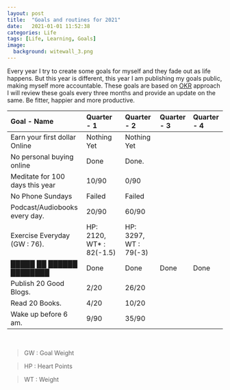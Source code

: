 ```yaml
---
layout: post
title:  "Goals and routines for 2021"
date:   2021-01-01 11:52:38
categories: Life
tags: [Life, Learning, Goals]
image:
  background: witewall_3.png
---
```


Every year I try to create some goals for myself and they fade out as life happens. But this year is different, this year I am publishing my goals public, making myself more accountable. These goals are based on [OKR](https://rework.withgoogle.com/guides/set-goals-with-okrs/steps/introduction/) approach I will review these goals every three months and provide an update on the same. Be fitter, happier and more productive.


| Goal - Name 	| Quarter - 1 	| Quarter - 2 	| Quarter - 3 	| Quarter - 4 	|
|:-------------	|:-------------	|:-------------	|:-------------	|:-------------	|
|Earn your first dollar Online|Nothing Yet|Nothing Yet|             	|            	|
|No personal buying online|Done|Done.|             	|             	|
|Meditate for 100 days this year|10/90 |0/90|             	|             	|
|No Phone Sundays|Failed|Failed|             	|             	|
|Podcast/Audiobooks every day.| 20/90 |60/90|             	|             	|
|Exercise Everyday (GW : 76).|HP: 2120, WT* : 82(-1.5) | HP: 3297, WT : 79(-3) |     |
|█████ ██ ██████ ████████|    Done 	|  Done 	|    Done 	|  Done	|
|Publish 20 Good Blogs.|   2/20 	|    26/20  	|             	|             	|
|Read 20 Books.|  4/20 	|       10/20|             	|             	|
|Wake up before 6 am.|9/90 |   35/90	|             	|             	|

<br>

>GW : Goal Weight

>HP : Heart Points

>WT : Weight